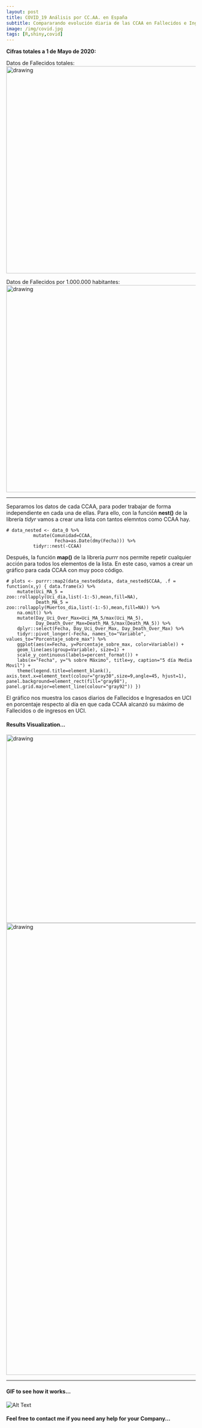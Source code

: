```yaml
---
layout: post
title: COVID_19 Análisis por CC.AA. en España
subtitle: Compararando evolución diaria de las CCAA en Fallecidos e Ingresados en UCI
image: /img/covid.jpg
tags: [R,shiny,covid]
---
```



**Cifras totales a 1 de Mayo de 2020:** 

Datos de Fallecidos totales: 
<img src="https://i.ibb.co/x5jdm81/regions.png" alt="drawing" height="550" width="750"/>
<br>

Datos de Fallecidos por 1.000.000 habitantes: 
<img src="https://i.ibb.co/2tNJqKK/regions-x-millon.png" alt="drawing" height="550" width="750"/>

* * *

Separamos los datos de cada CCAA, para poder trabajar de forma independiente en cada una de ellas. Para ello, con la función **nest()** de la librería *tidyr* vamos a crear una lista con tantos elemntos como CCAA hay.

```{r}
# data_nested <- data_0 %>%
          mutate(Comunidad=CCAA,
                  Fecha=as.Date(dmy(Fecha))) %>%
          tidyr::nest(-CCAA)
```
Después, la función **map()** de la librería *purrr* nos permite repetir cualquier acción para todos los elementos de la lista. En este caso, vamos a crear un gráfico para cada CCAA con muy poco código.

```{r}
# plots <- purrr::map2(data_nested$data, data_nested$CCAA, .f = function(x,y) { data.frame(x) %>%
    mutate(Uci_MA_5 = zoo::rollapply(Uci_dia,list(-1:-5),mean,fill=NA),
           Death_MA_5 = zoo::rollapply(Muertos_dia,list(-1:-5),mean,fill=NA)) %>%
    na.omit() %>%
    mutate(Day_Uci_Over_Max=Uci_MA_5/max(Uci_MA_5),
           Day_Death_Over_Max=Death_MA_5/max(Death_MA_5)) %>%
    dplyr::select(Fecha, Day_Uci_Over_Max, Day_Death_Over_Max) %>%
    tidyr::pivot_longer(-Fecha, names_to="Variable", values_to="Porcentaje_sobre_max") %>%
    ggplot(aes(x=Fecha, y=Porcentaje_sobre_max, color=Variable)) +
    geom_line(aes(group=Variable), size=1) + 
    scale_y_continuous(labels=percent_format()) + 
    labs(x="Fecha", y="% sobre Máximo", title=y, caption="5 día Media Movil") + 
    theme(legend.title=element_blank(), axis.text.x=element_text(colour="gray30",size=9,angle=45, hjust=1), panel.background=element_rect(fill="gray98"), panel.grid.major=element_line(colour="gray92")) })
```
El gráfico nos muestra los casos diarios de Fallecidos e Ingresados en UCI en porcentaje respecto al día en que cada CCAA alcanzó su máximo de Fallecidos o de ingresos en UCI.

#### Results Visualization...
<img src="https://i.ibb.co/M8PPjtf/plot-evo-cat.png" alt="drawing" height="500" width="600"/>
<br>
<img src="https://i.ibb.co/gtzpVLM/plot-evo-ccaa.png" alt="drawing" width="1200"/>

* * *

#### GIF to see how it works...

![Alt Text](https://i.imgur.com/bovzk1A.gif)


#### Feel free to contact me if you need any help for your Company...

